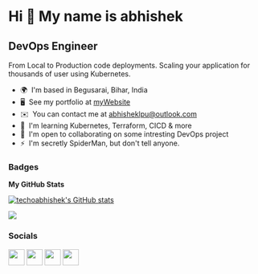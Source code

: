 Hi 👋 My name is abhishek
=========================

DevOps Engineer
---------------

From Local to Production code deployments. Scaling your application for thousands of user using Kubernetes.

* 🌍  I'm based in Begusarai, Bihar, India
* 🖥️  See my portfolio at [myWebsite](http://abhishekx.me)
* ✉️  You can contact me at [abhisheklpu@outlook.com](mailto:abhisheklpu@outlook.com)
* 🧠  I'm learning Kubernetes, Terraform, CICD & more
* 🤝  I'm open to collaborating on some intresting DevOps project
* ⚡  I'm secretly SpiderMan, but don't tell anyone.


### Badges

<b>My GitHub Stats</b>

<a href="http://www.github.com/techoabhishek"><img src="https://github-readme-stats.vercel.app/api?username=techoabhishek&show_icons=true&hide=&count_private=true&title_color=0891b2&text_color=ffffff&icon_color=0891b2&bg_color=1c1917&hide_border=true&show_icons=true" alt="techoabhishek's GitHub stats" /></a>

<a href="http://www.github.com/techoabhishek"><img src="https://github-readme-streak-stats.herokuapp.com/?user=techoabhishek&stroke=ffffff&background=1c1917&ring=0891b2&fire=0891b2&currStreakNum=ffffff&currStreakLabel=0891b2&sideNums=ffffff&sideLabels=ffffff&dates=ffffff&hide_border=true" /></a>

### Socials

<p align="left"> <a href="https://www.facebook.com/iamabhee" target="_blank" rel="noreferrer"><img src="https://raw.githubusercontent.com/danielcranney/readme-generator/main/public/icons/socials/facebook.svg" width="32" height="32" /></a> <a href="https://www.github.com/techoabhishek" target="_blank" rel="noreferrer"><img src="https://raw.githubusercontent.com/danielcranney/readme-generator/main/public/icons/socials/github.svg" width="32" height="32" /></a> <a href="http://www.instagram.com/abhishek.kx" target="_blank" rel="noreferrer"><img src="https://raw.githubusercontent.com/danielcranney/readme-generator/main/public/icons/socials/instagram.svg" width="32" height="32" /></a> <a href="https://www.linkedin.com/in/abhishekk12" target="_blank" rel="noreferrer"><img src="https://raw.githubusercontent.com/danielcranney/readme-generator/main/public/icons/socials/linkedin.svg" width="32" height="32" /></a></p>
